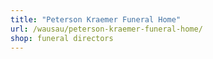 ```yaml
---
title: "Peterson Kraemer Funeral Home"
url: /wausau/peterson-kraemer-funeral-home/
shop: funeral directors
---
```

